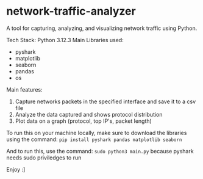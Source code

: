 # network-traffic-analyzer
A tool for capturing, analyzing, and visualizing network traffic using Python. 

Tech Stack: Python 3.12.3
Main Libraries used: 
- pyshark
- matplotlib
- seaborn
- pandas
- os

Main features:
1. Capture networks packets in the specified interface and save it to a csv file
2. Analyze the data captured and shows protocol distribution
3. Plot data on a graph (protocol, top IP's, packet length)

To run this on your machine locally, make sure to download the libraries using the command:
`pip install pyshark pandas matplotlib seaborn`

And to run this, use the command:
`sudo python3 main.py` 
because pyshark needs sudo priviledges to run 

Enjoy :]